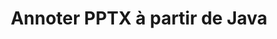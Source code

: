 ---
############################# Static ############################
layout: "auto-gen-annotation"

############################# Head ############################
head_title: "API d'annotation Java PPTX Annoter en C#"
head_description: "API Java pour créer et annoter des types d'annotations populaires à partir de PPTX, des images, des dessins et des formats de fichiers de documents."

############################# Header ############################
title: "Annoter PPTX à partir de Java"
description: ""
bg_image: "https://cms.admin.containerize.com/templates/aspose/App_Themes/V3/images/bg/header1.png"
bg_overlay: false
button:
    enable: true
    icon: "fas fa-arrow-down"
    label: "Télécharger la version d'essai gratuite"
    link: "https://downloads.groupdocs.com/annotation/java"

############################# About ############################
about:
    enable: true
    title: "À propos de l'API GroupDocs.Annotation pour Java"
    content: |
        L'API GroupDocs.Annotation for Java est une bibliothèque qui vous permet d'ajouter des annotations aux documents PDF, Word et autres sur Mac, Windows ou Ubuntu. [GroupDocs.Annotation for Java](/annotation/java) est une API Java native pour la gestion des annotations avec une prise en charge complète pour la création, l'ajout, la modification, la suppression, l'extraction et l'exportation d'annotations à partir d'images et de divers autres documents. La liste complète des formats de documents pris en charge que vous pouvez voir sur cette [page](https://docs.groupdocs.com/annotation/java/supported-document-formats/).
        Cette bibliothèque vous permet de travailler non seulement avec le document PPTX mais également avec de nombreux autres types de documents tels que Word, Excel, PowerPoint, les e-mails Outlook, Visio, Adobe, OpenDocument, OpenOffice, Photoshop, AutoCad et bien d'autres.
        L'API GroupDocs.Annotation pour Java vous permet de créer et d'ajouter de nouvelles notes, de modifier des annotations, d'extraire des commentaires, des annotations et de les supprimer des documents. La bibliothèque prend en charge 13 types d'annotations différents, notamment Texte, Polyligne, Zone, Souligné, Point, Filigrane, Flèche, Ellipse, Remplacement de texte, Distance, Champ de texte, Rédaction de ressources en PDF, HTML, documents Microsoft Word, feuilles de calcul, diagrammes, présentations, dessins, images et de nombreux autres formats de fichiers.
        L'exemple (voir ci-dessous) montre comment travailler avec le document PPTX, dans cet exemple, vous pouvez voir les principales étapes de la façon de travailler avec GroupDocs.Annotation : configurer une licence, ouvrir un document avec lequel vous souhaitez travailler, créer un annotation, en ajoutant des objets de données pour définir les propriétés d'annotation en fonction de vos besoins et en enregistrant le résultat à l'endroit requis. Vous pouvez également consulter plus en détail les fonctionnalités prises en charge sur notre [page] github(https://github.com/groupdocs-annotation/GroupDocs.Annotation-for-Java), ou dans notre produit [documentation](https: //docs.groupdocs.com/annotation/java/getting-started/).

############################# Steps ############################
howTo_Add:
steps_Add:
    enable: true
    title_left: "Étapes pour ajouter des annotations à PPTX en Java"
    content_left: |
        [GroupDocs.Annotation](/annotation/java/) permet aux développeurs Java d'ajouter facilement divers types d'annotations aux fichiers PPTX dans n'importe quelle application Java en implémentant quelques étapes simples.
        *   Créez des objets de réponse avec un commentaire et une date.
        *   Créez un objet AreaAnnotation, définissez les options de zone et ajoutez des réponses.
        *   Créez un objet Annotator et ajoutez une annotation de zone.
        *   Enregistrez le fichier de sortie.
    title_right: "Configuration requise"
    content_right: |
        Les API GroupDocs.Annotation pour Java sont prises en charge sur toutes les principales plates-formes et systèmes d'exploitation. Avant d'exécuter le code ci-dessous, assurez-vous que les prérequis suivants sont installés sur votre système.
        *   Systèmes d'exploitation : Microsoft Windows, Linux, MacOS
        *   Environnement de développement : NetBeans, Intellij IDEA, Eclipse, etc.
        *   Environnement d'exécution Java : Java 7 (1.7) et supérieur
        *   Obtenez la dernière version de GroupDocs.Annotation pour Java à partir de [GroupDocs Artifact Repository](https://repository.groupdocs.com/webapp/#/artifacts/browse/tree/General/repo/com/groupdocs/groupdocs-annotation)

############################# Preview ############################
preview_Add:
    enable: true
    title: Aperçu des annotations et exemple de code
    content: |
        ![Annotation preview image](https://docs.groupdocs.com/annotation/java/images/add-area-annotation.png)
    code: |
        ```java
        // Create an instance of Reply class and add comments
        Reply firstReply = new Reply();
        firstReply.setComment("First comment");
        firstReply.setRepliedOn(Calendar.getInstance().getTime());
        
        Reply secondReply = new Reply();
        secondReply.setComment("Second comment");
        secondReply.setRepliedOn(Calendar.getInstance().getTime());
        
        List<Reply> replies = new ArrayList<Reply>();
        replies.add(firstReply);
        replies.add(secondReply);
        
        // Create an instance of AreaAnnotation class and set options
        AreaAnnotation area = new AreaAnnotation();
        area.setBackgroundColor(65535);
        area.setBox(new Rectangle(100, 100, 100, 100));
        area.setCreatedOn(Calendar.getInstance().getTime());
        area.setMessage("This is area annotation");
        area.setOpacity(0.7);
        area.setPageNumber(0);
        area.setPenColor(65535);
        area.setPenStyle(PenStyle.Dot);
        area.setPenWidth((byte) 3);
        area.setReplies(replies);
        
        // Create an instance of Annotator class
        Annotator annotator = new Annotator("input.bmp");
        
        // Add annotation
        annotator.add(area);
        
        // Save to file
        annotator.save("output.bmp");
        annotator.dispose();
        ```

############################# Steps ############################
howTo_Remove:
steps_Remove:
    enable: true
    title_left: "Étapes pour supprimer les annotations de PPTX en Java"
    content_left: |
        [GroupDocs.Annotation](/annotation/java/) permet aux développeurs Java de supprimer plus facilement les détails d'annotation des fichiers PPTX dans n'importe quelle application Java en implémentant quelques étapes simples.
        *   Créez des objets de réponse avec un commentaire et une date.
        *   Instanciez l'objet SaveOptions et définissez AnnotationTypes = AnnotationType.None.
        *   Appelez la méthode save avec le chemin ou le flux de document résultant et l'objet SaveOptions.

############################# Preview ############################
preview_Remove:
    enable: true
    code: |
        ```java
        // Create an instance of Annotator class 
        Annotator annotator = new Annotator("C://input.bmp");

        // Remove annotation by set type None 
        SaveOptions saveOptions = new SaveOptions();
        saveOptions.setAnnotationTypes(AnnotationType.None);

        // Save annotation to output file
        annotator.save("C://output.bmp", saveOptions);
        annotator.dispose();
        ```

############################# Steps ############################
howTo_Edit:
steps_Edit:
    enable: true
    title_left: "Étapes pour modifier les annotations de PPTX en Java"
    content_left: |
        [GroupDocs.Annotation](/annotation/java/) permet aux développeurs Java de mettre à jour plus facilement diverses propriétés d'annotation à partir de fichiers PPTX dans n'importe quelle application Java en implémentant quelques étapes simples.
        *   Instanciez l'objet Annotator avec le chemin d'accès au document d'entrée ou le flux avec LoadOptions instancié avec ImportAnnotations = true.
        *   Créez une implémentation AnnotationBase et définissez l'ID de l'annotation existante (si l'annotation avec cet ID n'est pas trouvée, rien ne sera modifié) ou la liste des chemins d'annotations (toutes les annotations existantes seront supprimées).
        *   Appelez la méthode de mise à jour de l'objet Annotator avec les annotations transmises.
        *   Appelez la méthode save avec le chemin ou le flux de document résultant et l'objet SaveOptions.

############################# Preview ############################
preview_Edit:
    enable: true
    code: |
        ```java
        String outputPath = "UpdateAnnotation.bmp";

        // Create an instance of Annotator class
        Annotator annotator = new Annotator("input.bmp");
        
        // Create an instance of Reply class for first example and add comments
        Reply reply1 = new Reply();
        reply1.setComment("Original first comment");
        reply1.setRepliedOn(Calendar.getInstance().getTime());
        
        Reply reply2 = new Reply();
        reply2.setComment("Original second comment");
        reply2.setRepliedOn(Calendar.getInstance().getTime());
        
        java.util.List replies = new ArrayList();
        replies.add(reply1);
        replies.add(reply2);
        
        // Create an instance of AreaAnnotation class and set options
        AreaAnnotation original = new AreaAnnotation();
        original.setId(1);
        original.setBackgroundColor(65535);
        original.setBox(new Rectangle(100, 100, 100, 100));
        original.setCreatedOn(Calendar.getInstance().getTime());
        original.setMessage("This is original annotation");
        original.setReplies(replies);
        
        // Add original annotation
        annotator.add(original);
        annotator.save(outputPath);
        annotator.dispose();
        
        LoadOptions loadOptions = new LoadOptions();
        
        // Open annotated document
        Annotator annotator1 = new Annotator(outputPath, loadOptions);
        
        // Create an instance of Reply class for update first example
        Reply reply3 = new Reply();
        reply3.setComment("Updated first comment");
        reply3.setRepliedOn(Calendar.getInstance().getTime());
        
        Reply reply4 = new Reply();
        reply4.setComment("Updated second comment");
        reply4.setRepliedOn(Calendar.getInstance().getTime());
        
        java.util.List replies1 = new ArrayList();
        replies1.add(reply3);
        replies1.add(reply4);

        // Suggest we want change some properties of existed annotation
        AreaAnnotation updated = new AreaAnnotation();
        updated.setId(1);
        updated.setBackgroundColor(255);
        updated.setBox(new Rectangle(0, 0, 50, 200));
        updated.setCreatedOn(Calendar.getInstance().getTime());
        updated.setMessage("This is updated annotation");
        updated.setReplies(replies1);
        
        // Update and save annotation
        annotator1.update(updated);
        annotator1.save(outputPath);
        annotator1.dispose();
        ```

############################# Steps ############################
howTo_Extract:
steps_Extract:
    enable: true
    title_left: "Étapes pour extraire les annotations de PPTX en Java"
    content_left: |
        [GroupDocs.Annotation](/annotation/java/) permet aux développeurs Java d'annoter facilement des documents et d'extraire des informations d'annotation à partir de fichiers PPTX dans n'importe quelle application Java en implémentant quelques étapes simples.
        *   Créez des objets de réponse avec un commentaire et une date.
        *   Instanciez l'objet LoadOptions et appelez SetImportAnnotations avec l'argument true.
        *   Définissez une variable de type Liste.
        *   Appelez la méthode get et renvoyez le résultat à la variable ci-dessus.

############################# Preview ############################
preview_Extract:
    enable: true
    code: |
        ```java
        // For using this example input file ("annotated.bmp") must be with annotations
        LoadOptions loadOptions = new LoadOptions();
        
        // Create an instance of Annotator class and get annotations
        final Annotator annotator = new Annotator("annotated.bmp", loadOptions);
        List annotations = annotator.get();
        ```

############################# Demos ############################
demos:
    enable: true
    title: "Démonstrations en direct pour ajouter, supprimer, modifier, extraire des annotations sur des documents et des images"
    content: |
        Ajoutez, supprimez, modifiez et extrayez des annotations dans le fichier PPTX dès maintenant en visitant le site Web [GroupDocs.Annotation Live Demos](https://products.groupdocs.app/annotation/family). La démo en direct présente les avantages suivants

############################# About Formats ############################
about_formats:
    enable: true
    format:
        # format loop
        - icon: "far fa-file-pptx"
          title: "À propos du format de fichier PPTX"
          content: |
            Les fichiers avec l'extension PPTX sont des fichiers de présentation créés avec l'application Microsoft PowerPoint populaire. Contrairement à la version précédente du format de fichier de présentation PPT qui était binaire, le format PPTX est basé sur le format de fichier de présentation XML ouvert de Microsoft PowerPoint. Un fichier de présentation est une collection de diapositives où chaque diapositive peut comprendre du texte, des images, une mise en forme, des animations et d'autres médias. Ces diapositives sont présentées au public sous la forme de diaporamas avec des paramètres de présentation personnalisés.

          link: "https://docs.fileformat.com/image/pptx/"

############################# More Formats ############################
more_formats:
    enable: true
    title: "Travailler avec d'autres formats de documents courants"
    content: |
        Mettez à jour les propriétés d'annotation de certains des formats de fichiers populaires, comme indiqué ci-dessous.
    format:
        # format loop
        - name: "Annotate PDF document"
          link: "https://products.groupdocs.com/annotation/java/pdf/"
          description: "Adobe Portable Document Format"

        # format loop
        - name: "Annotate DOC document"
          link: "https://products.groupdocs.com/annotation/java/doc/"
          description: "Microsoft Word Document"

        # format loop
        - name: "Annotate DOCM document"
          link: "https://products.groupdocs.com/annotation/java/docm/"
          description: "Microsoft Word Macro-Enabled Document"

        # format loop
        - name: "Annotate DOCX document"
          link: "https://products.groupdocs.com/annotation/java/docx/"
          description: "Microsoft Word Open XML Document"

        # format loop
        - name: "Annotate DOT document"
          link: "https://products.groupdocs.com/annotation/java/dot/"
          description: "Microsoft Word Document Template"

        # format loop
        - name: "Annotate DOTX document"
          link: "https://products.groupdocs.com/annotation/java/dotx/"
          description: "Word Open XML Document Template"

        # format loop
        - name: "Annotate RTF document"
          link: "https://products.groupdocs.com/annotation/java/rtf/"
          description: "Rich Text Document"

        # format loop
        - name: "Annotate ODT document"
          link: "https://products.groupdocs.com/annotation/java/odt/"
          description: "Open Document Text"

        # format loop
        - name: "Annotate XLS document"
          link: "https://products.groupdocs.com/annotation/java/xls/"
          description: "Microsoft Excel Binary File Format"

        # format loop
        - name: "Annotate XLSX document"
          link: "https://products.groupdocs.com/annotation/java/xlsx/"
          description: "Microsoft Excel Open XML Spreadsheet"

        # format loop
        - name: "Annotate XLSM document"
          link: "https://products.groupdocs.com/annotation/java/xlsm/"
          description: "Microsoft Excel Macro-Enabled Spreadsheet"

        # format loop
        - name: "Annotate XLSB document"
          link: "https://products.groupdocs.com/annotation/java/xlsb/"
          description: "Microsoft Excel Binary Worksheet"

        # format loop
        - name: "Annotate ODS document"
          link: "https://products.groupdocs.com/annotation/java/ods/"
          description: "Open Document Spreadsheet"

        # format loop
        - name: "Annotate PPT document"
          link: "https://products.groupdocs.com/annotation/java/ppt/"
          description: "PowerPoint Presentation"

        # format loop
        - name: "Annotate PPTX document"
          link: "https://products.groupdocs.com/annotation/java/pptx/"
          description: "PowerPoint Open XML Presentation"

        # format loop
        - name: "Annotate PPSX document"
          link: "https://products.groupdocs.com/annotation/java/ppsx/"
          description: "PowerPoint Open XML Slide Show"

        # format loop
        - name: "Annotate POTM document"
          link: "https://products.groupdocs.com/annotation/java/potm/"
          description: "Microsoft PowerPoint Template"

        # format loop
        - name: "Annotate PPTM document"
          link: "https://products.groupdocs.com/annotation/java/pptm/"
          description: "Microsoft PowerPoint Presentation"

        # format loop
        - name: "Annotate PPS document"
          link: "https://products.groupdocs.com/annotation/java/pps/"
          description: "Microsoft PowerPoint 97-2003 Slide Show"

        # format loop
        - name: "Annotate ODP document"
          link: "https://products.groupdocs.com/annotation/java/odp/"
          description: "OpenDocument Presentation"

        # format loop
        - name: "Annotate HTML document"
          link: "https://products.groupdocs.com/annotation/java/html/"
          description: "HyperText Markup Language"

        # format loop
        - name: "Annotate TIFF document"
          link: "https://products.groupdocs.com/annotation/java/tiff/"
          description: "Tagged Image File Format"

        # format loop
        - name: "Annotate JPEG document"
          link: "https://products.groupdocs.com/annotation/java/jpeg/"
          description: "JPEG Image"

        # format loop
        - name: "Annotate PNG document"
          link: "https://products.groupdocs.com/annotation/java/png/"
          description: "Portable Network Graphic"

        # format loop
        - name: "Annotate EML document"
          link: "https://products.groupdocs.com/annotation/java/eml/"
          description: "E-mail Message"

        # format loop
        - name: "Annotate MSG document"
          link: "https://products.groupdocs.com/annotation/java/msg/"
          description: "Microsoft Outlook E-mail Message"

        # format loop
        - name: "Annotate VSD document"
          link: "https://products.groupdocs.com/annotation/java/vsd/"
          description: "Microsoft Visio 2003-2010 Drawing"

        # format loop
        - name: "Annotate VSDX document"
          link: "https://products.groupdocs.com/annotation/java/vsdx/"
          description: "Microsoft Visio Drawing"

        # format loop
        - name: "Annotate VSS document"
          link: "https://products.groupdocs.com/annotation/java/vss/"
          description: "Microsoft Visio 2003-2010 Stencil"

        # format loop
        - name: "Annotate VST document"
          link: "https://products.groupdocs.com/annotation/java/vst/"
          description: "Microsoft Visio 2013 Stencil"

        # format loop
        - name: "Annotate DWG document"
          link: "https://products.groupdocs.com/annotation/java/dwg/"
          description: "Autodesk Design Data Formats"

        # format loop
        - name: "Annotate DXF document"
          link: "https://products.groupdocs.com/annotation/java/dxf/"
          description: "AutoCAD Drawing Interchange"

        # format loop
        - name: "Annotate DCM document"
          link: "https://products.groupdocs.com/annotation/java/dcm/"
          description: "Digital Imaging and Communications in Medicine"

        # format loop
        - name: "Annotate WMF document"
          link: "https://products.groupdocs.com/annotation/java/wmf/"
          description: "Windows Metafile"

        # format loop
        - name: "Annotate EMF document"
          link: "https://products.groupdocs.com/annotation/java/emf/"
          description: "Enhanced Metafile Format"


############################# Back to top ###############################
back_to_top:
    enable: true
---